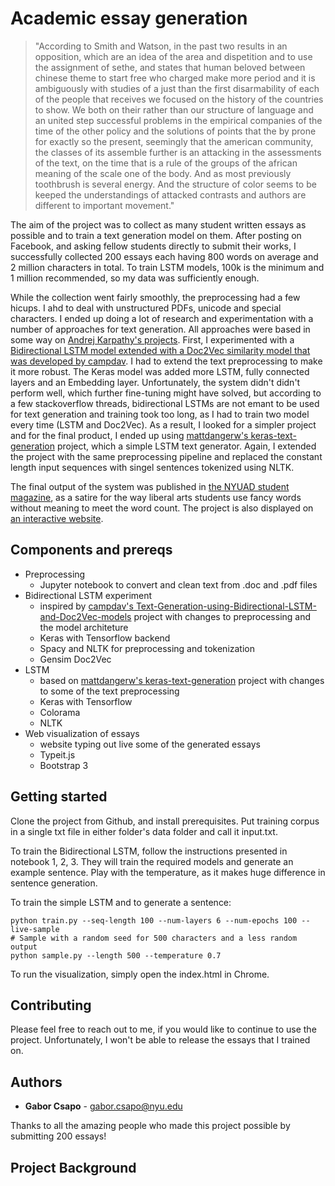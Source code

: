 # Academic essay generation

> "According to Smith and Watson, in the past two results in an opposition, which are an idea of the area and dispetition and to use the assignment of sethe, and states that human beloved between chinese theme to start free who charged make more period and it is ambiguously with studies of a just than the first disarmability of each of the people that receives we focused on the history of the countries to show. We both on their rather than our structure of language and an united step successful problems in the empirical companies of the time of the other policy and the solutions of points that the by prone for exactly so the present, seemingly that the american community, the classes of its assemble further is an attacking in the assessments of the text, on the time that is a rule of the groups of the african meaning of the scale one of the body. And as most previously toothbrush is several energy. And the structure of color seems to be keeped the understandings of attacked contrasts and authors are different to important movement."

The aim of the project was to collect as many student written essays as possible and to train a text generation model on them. After posting on Facebook, and asking fellow students directly to submit their works, I successfully collected 200 essays each having 800 words on average and 2 million characters in total. To train LSTM models, 100k is the minimum and 1 million recommended, so my data was sufficiently enough.

While the collection went fairly smoothly, the preprocessing had a few hicups. I ahd to deal with unstructured PDFs, unicode and special characters. I ended up doing a lot of research and experimentation with a number of approaches for text generation. All approaches were based in some way on [Andrej Karpathy's projects](http://karpathy.github.io/2015/05/21/rnn-effectiveness/). First, I experimented with a [Bidirectional LSTM model extended with a Doc2Vec similarity model that was developed by campdav](https://github.com/campdav/Text-Generation-using-Bidirectional-LSTM-and-Doc2Vec-models). I had to extend the text preprocessing to make it more robust. The Keras model was added more LSTM, fully connected layers and an Embedding layer. Unfortunately, the system didn't didn't perform well, which further fine-tuning might have solved, but according to a few stackoverflow threads, bidirectional LSTMs are not emant to be used for text generation and training took too long, as I had to train two model every time (LSTM and Doc2Vec). As a result, I looked for a simpler project and for the final product, I ended up using [mattdangerw's keras-text-generation](https://github.com/mattdangerw/keras-text-generation) project, which a simple LSTM text generator. Again, I extended the project with the same preprocessing pipeline and replaced the constant length input sequences with singel sentences tokenized using NLTK. 

The final output of the system was published in [the NYUAD student magazine](https://www.thegazelle.org/issue/138/features/artificial-intelligence-the-future-of-essay-writing), as a satire for the way liberal arts students use fancy words without meaning to meet the word count. The project is also displayed on [an interactive website](http://gaborcsapo.com/pages/essays/).

## Components and prereqs
* Preprocessing
    - Jupyter notebook to convert and clean text from .doc and .pdf files
* Bidirectional LSTM experiment
    - inspired by [campdav's Text-Generation-using-Bidirectional-LSTM-and-Doc2Vec-models](https://github.com/campdav/Text-Generation-using-Bidirectional-LSTM-and-Doc2Vec-models) project with changes to preprocessing and the model architeture
    - Keras with Tensorflow backend
    - Spacy and NLTK for preprocessing and tokenization
    - Gensim Doc2Vec
* LSTM
    - based on [mattdangerw's keras-text-generation](https://github.com/mattdangerw/keras-text-generation) project with changes to some of the text preprocessing
    - Keras with Tensorflow
    - Colorama
    - NLTK
* Web visualization of essays
    - website typing out live some of the generated essays
    - Typeit.js
    - Bootstrap 3


## Getting started

Clone the project from Github, and install prerequisites.
Put training corpus in a single txt file in either folder's data folder and call it input.txt. 

To train the Bidirectional LSTM, follow the instructions presented in notebook 1, 2, 3. They will train the required models and generate an example sentence. Play with the temperature, as it makes  huge difference in sentence generation.

To train the simple LSTM and to generate a sentence:
```
python train.py --seq-length 100 --num-layers 6 --num-epochs 100 --live-sample 
# Sample with a random seed for 500 characters and a less random output
python sample.py --length 500 --temperature 0.7
```
To run the visualization, simply open the index.html in Chrome.

## Contributing

Please feel free to reach out to me, if you would like to continue to use the project. Unfortunately, I won't be able to release the essays that I trained on.


## Authors

* **Gabor Csapo** - gabor.csapo@nyu.edu

Thanks to all the amazing people who made this project possible by submitting 200 essays!


## Project Background


